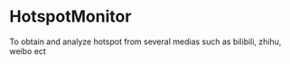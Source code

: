 # HotspotMonitor
To obtain and analyze hotspot from several medias such as bilibili, zhihu, weibo ect
